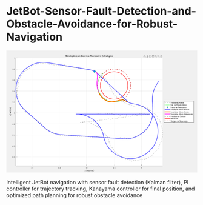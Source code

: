 # JetBot-Sensor-Fault-Detection-and-Obstacle-Avoidance-for-Robust-Navigation
![JetBot Project Image](images/jetbot_project.png)

Intelligent JetBot navigation with sensor fault detection (Kalman filter), PI controller for trajectory tracking, Kanayama controller for final position, and optimized path planning for robust obstacle avoidance
